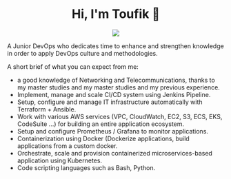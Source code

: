 <h1 align="center">Hi, I'm Toufik 👋</h1>
<p align="center">
    <a href="https://www.linkedin.com/in/toufik-benkhelifa"><img src="https://img.shields.io/badge/linkedin-%230177B5?style=flat&logo=linkedin&logoColor=white"/></a>
  </p>
  
  A Junior DevOps who dedicates time to enhance and strengthen knowledge in order to apply DevOps culture and methodologies.
  
A short brief of what you can expect from me:
- a good knowledge of Networking and Telecommunications, thanks to my master studies and my master studies and my previous experience.
- Implement, manage and scale CI/CD system using Jenkins Pipeline.
- Setup, configure and manage IT infrastructure automatically with Terraform + Ansible.
- Work with various AWS services (VPC, CloudWatch, EC2, S3, ECS, EKS, CodeSuite ...) for building an entire application ecosystem.
- Setup and configure Prometheus / Grafana to monitor applications.
- Containerization using Docker (Dockerize applications, build applications from a custom docker.
- Orchestrate, scale and provision containerized microservices-based application using Kubernetes.
- Code scripting languages such as Bash, Python.
